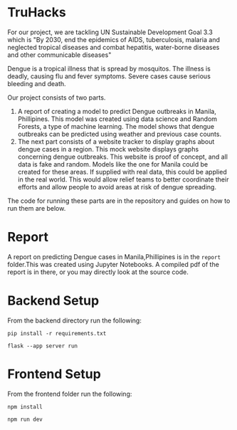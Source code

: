# TruHacks

For our project, we are tackling UN Sustainable Development Goal 3.3 which is "By 2030, end the epidemics of AIDS, tuberculosis, malaria and neglected tropical diseases and combat hepatitis, water-borne diseases and other communicable diseases"

Dengue is a tropical illness that is spread by mosquitos. The illness is deadly, causing flu and fever symptoms. Severe cases cause serious bleeding and death.

Our project consists of two parts.

1. A report of creating a model to predict Dengue outbreaks in Manila, Phillipines. This model was created using data science and Random Forests, a type of machine learning. The model shows that dengue outbreaks can be predicted using weather and previous case counts.
2. The next part consists of a website tracker to display graphs about dengue cases in a region. This mock website displays graphs concerning dengue outbreaks. This website is proof of concept, and all data is fake and random. Models like the one for Manila could be created for these areas. If supplied with real data, this could be applied in the real world. This would allow relief teams to better coordinate their efforts and allow people to avoid areas at risk of dengue spreading.

The code for running these parts are in the repository and guides on how to run them are below.

# Report

A report on predicting Dengue cases in Manila,Phillipines is in the `report` folder.This was created using Jupyter Notebooks. A compiled pdf of the report is in there, or you may directly look at the source code.

# Backend Setup
From the backend directory run the following:

```
pip install -r requirements.txt
```

```
flask --app server run
```

# Frontend Setup
From the frontend folder run the following:
```
npm install
```

```
npm run dev
```
